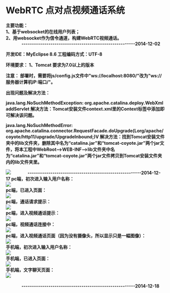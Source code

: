  <h1>WebRTC 点对点视频通话系统</h1>
 
 <strong>主要功能：<strong><br>
 1、基于websocket的在线用户列表；<br>
 2、用websocket作为信令通道，构建WebRTC视频通话。<br>
<span style="margin-left:50px;">-------------------------------------------------------2014-12-02<span>

开发IDE：MyEclipse 8.6
工程编码方式：UTF-8

环境要求：
    1、Tomcat 要求为7.0以上的版本

注意：
   部署时，需要将js/config.js文件中"ws://localhost:8080/"改为"ws://服务器计算机IP:端口/"。
   
出现问题及解决方法：

java.lang.NoSuchMethodException: org.apache.catalina.deploy.WebXml addServlet
          解决方法：Tomcat安装文件context.xml里的Context标签中添加<Loader delegate="true" />即可解决该问题。

java.lang.NoSuchMethodError: org.apache.catalina.connector.RequestFacade.doUpgrade(Lorg/apache/coyote/http11/upgrade/UpgradeInbound;)V
          解决方法：找到Tomcat安装文件夹中的lib文件夹，删除其中名为“catalina.jar”和“tomcat-coyote.jar”两个jar文件，将本工程中WebRoot——>WEB-INF——>lib文件夹中名为“catalina.jar”和“tomcat-coyote.jar”两个jar文件拷贝到Tomcat安装文件夹内的lib文件夹里。


<img src="https://github.com/graceup/webrtc/blob/master/WebRoot/assets/i/favicon.png"></img>
<span style="margin-left:50px;">-------------------------------------------------------2014-12-17<span>
pc端，初次进入输入用户名称：<br>
<img src="https://github.com/graceup/webrtc/blob/master/pic/1.jpg"></img><br>
pc端，已进入页面：<br>
<img src="https://github.com/graceup/webrtc/blob/master/pic/2.jpg"></img><br>
pc端，通话请求提示：<br>
<img src="https://github.com/graceup/webrtc/blob/master/pic/3.jpg"></img><br>
pc端，进入视频通话提示：<br>
<img src="https://github.com/graceup/webrtc/blob/master/pic/4.jpg"></img><br>
pc端，视频通话连接中：<br>
<img src="https://github.com/graceup/webrtc/blob/master/pic/5.jpg"></img><br>
pc端，进入视频通话页面（因为没有摄像头，所以显示只是一幅图像）：<br>
<img src="https://github.com/graceup/webrtc/blob/master/pic/6.jpg"></img><br>
手机端，初次进入输入用户名称：<br>
<img src="https://github.com/graceup/webrtc/blob/master/pic/7.png"></img><br>
手机端，已进入页面：<br>
<img src="https://github.com/graceup/webrtc/blob/master/pic/8.png"></img><br>
手机端，文字聊天页面：<br>
<img src="https://github.com/graceup/webrtc/blob/master/pic/9.png"></img><br>
<br>
<span style="margin-left:50px;">-------------------------------------------------------2014-12-18<span>

